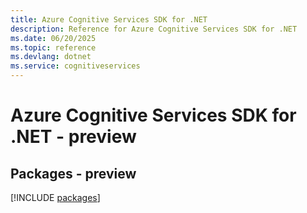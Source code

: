 ```yaml
---
title: Azure Cognitive Services SDK for .NET
description: Reference for Azure Cognitive Services SDK for .NET
ms.date: 06/20/2025
ms.topic: reference
ms.devlang: dotnet
ms.service: cognitiveservices
---
```

# Azure Cognitive Services SDK for .NET - preview
## Packages - preview
[!INCLUDE [packages](cognitive-services-index.md)]